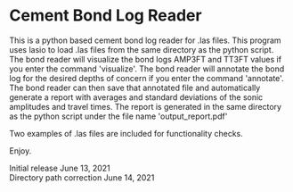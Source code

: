 # Cement Bond Log Reader

This is a python based cement bond log reader for .las files. This program uses lasio to load .las files from the same directory as the python script. The bond reader will visualize the bond logs AMP3FT and TT3FT values if you enter the command 'visualize'. The bond reader will annotate the bond log for the desired depths of concern if you enter the command 'annotate'. The bond reader can then save that annotated file and automatically generate a report with averages and standard deviations of the sonic amplitudes and travel times. The report is generated in the same directory as the python script under the file name 'output_report.pdf'

Two examples of .las files are included for functionality checks.

Enjoy.

Initial release June 13, 2021 \
Directory path correction June 14, 2021
